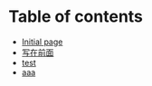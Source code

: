 # Table of contents

* [Initial page](README.md)
* [写在前面](xie-zai-qian-mian.md)
* [test](test.md)
* [aaa](untitled.md)

